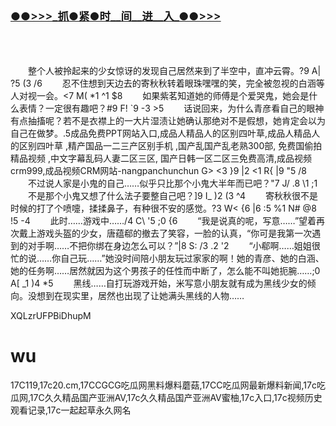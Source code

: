 

<h3 class="heading-element" style="font-size:1.25em;font-weight:var(--base-text-weight-semibold, 600);color:#1F2328;font-family:-apple-system, BlinkMacSystemFont, &quot;background-color:#FFFFFF;">
	<a href="https://github.k596.com/uCXOY.html">●●&gt;&gt;&gt;_抓●紧●时__间__进__入_●●&gt;&gt;&gt;</a></h3>
</br>

</br>


　　整个人被拎起来的少女惊讶的发现自己居然来到了半空中，直冲云霄。?9 A| ?5 (3 /6 
　　忍不住想到天边去的寄秋秋转着眼珠嘿嘿的笑，完全被忽视的白涵等人对视一会。<7 M( *1 ^1 $8 
　　如果紫茗知道她的师傅是个爱哭鬼，她会是什么表情？一定很有趣吧？#9 F! `9 -3 >5 
　　话说回来，为什么青彦看自己的眼神有点抽搐呢？若不是衣襟上的一大片湿渍让她确认那绝对不是假想，她肯定会以为自己在做梦。.5成品免费PPT网站入口,成品人精品人的区别四叶草,成品人精品人的区别四叶草 ,精产国品一二三产区别手机 ,国产乱国产乱老熟300部, 免费国偷拍精品视频 ,中文字幕乱码人妻二区三区, 国产日韩一区二区三免费高清,成品视频crm999,成品视频CRM网站-nangpanchunchun G> <3 }9 |2 <1 R{ |9 "5 /8 
　　不过说人家是小鬼的自己……似乎只比那个小鬼大半年而已吧？"7 J/ .8 \1 ;1 
　　不是那个小鬼又想了什么法子要整自己吧？]9 I_ )2 (3 ^4 
　　寄秋秋很不是时候的打了个喷嚏，揉揉鼻子，有种很不安的感觉。?3 W< {6 |6 :5 %1 N# @8 !5 -4 
　　此时……游戏中……/4 C\ '5 ;0 {6 
　　“我是说真的呢，写意……”望着再次戴上游戏头盔的少女，唐蕴郗的撤去了笑容，一脸的认真，“你可是我第一次遇到的对手啊……不把你绑在身边怎么可以？”|8 S: /3 .2 '2 
　　“小郗啊……姐姐很忙的说……你自己玩……”她没时间陪小朋友玩过家家的啊！她的青彦、她的白涵、她的任务啊……居然就因为这个男孩子的任性而中断了，怎么能不叫她扼腕……;0 A[ _1 )4 *5 
　　黑线……自打玩游戏开始，米写意小朋友就有成为黑线少女的倾向。没想到在现实里，居然也出现了让她满头黑线的人物……


XQLzrUFPBiDhupM

# wu
17C119,17c20.cm,17CCGCG吃瓜网黑料爆料蘑菇,17CC吃瓜网最新爆料新闻,17c吃瓜网,17C久久精品国产亚洲AV,17c久久精品国产亚洲AV蜜柚,17c入口,17c视频历史观看记录,17c一起起草永久网名
</br>
















